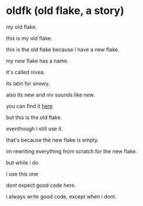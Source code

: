 # oldfk (old flake, a story)

my old flake.

this is my old flake.

this is the old flake because i have a new flake.

my new flake has a name.

it's called nivea.

its latin for snowy.

also its new and niv sounds like new.

you can find it [here](https://github.com/aemogie/nivea)

but this is the old flake.

eventhough i still use it.

that's because the new flake is empty.

im rewriting everything from scratch for the new flake.

but while i do

i use this one

dont expect good code here.

i always write good code, except when i dont.

